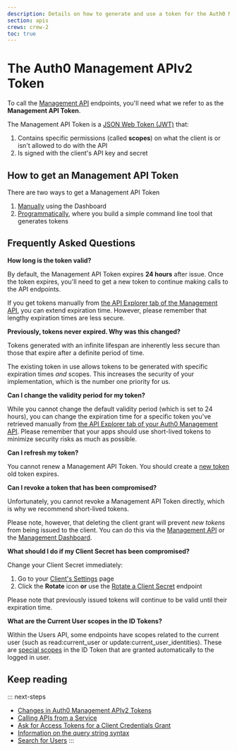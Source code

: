 ```yaml
---
description: Details on how to generate and use a token for the Auth0 Management APIv2
section: apis
crews: crew-2
toc: true
---
```

# The Auth0 Management APIv2 Token

To call the [Management API](/api/management/v2) endpoints, you'll need what we refer to as the **Management API Token**.

The Management API Token is a [JSON Web Token (JWT)](/jwt) that:

1. Contains specific permissions (called **scopes**) on what the client is or isn't allowed to do with the API
2. Is signed with the client's API key and secret

## How to get an Management API Token

There are two ways to get a Management API Token

1. [Manually](/api/management/v2/tokens/manually) using the Dashboard
2. [Programmatically](/api/management/v2/tokens/programatically), where you build a simple command line tool that generates tokens

## Frequently Asked Questions

**How long is the token valid?**

By default, the Management API Token expires **24 hours** after issue. Once the token expires, you'll need to get a new token to continue making calls to the API endpoints.

If you get tokens manually from [the API Explorer tab of the Management API](${manage_url}/#/apis/management/explorer), you can extend expiration time. However, please remember that lengthy expiration times are less secure.

**Previously, tokens never expired. Why was this changed?**

Tokens generated with an infinite lifespan are inherently less secure than those that expire after a definite period of time.

The existing token in use allows tokens to be generated with specific expiration times *and* scopes. This increases the security of your implementation, which is the number one priority for us.

**Can I change the validity period for my token?**

While you cannot change the default validity period (which is set to 24 hours), you can change the expiration time for a specific token you've retrieved manually from [the API Explorer tab of your Auth0 Management API](${manage_url}/#/apis/management/explorer). Please remember that your apps should use short-lived tokens to minimize security risks as much as possible.

**Can I refresh my token?**

You cannot renew a Management API Token. You should create a [new token](#2-get-the-token) old token expires.

**Can I revoke a token that has been compromised?**

Unfortunately, you cannot revoke a Management API Token directly, which is why we recommend short-lived tokens.

Please note, however, that deleting the client grant will prevent *new tokens* from being issued to the client. You can do this via the [Management API](/api/management/v2#!/Client_Grants/delete_client_grants_by_id) or the [Management Dashboard](${manage_url}/#/apis/management/authorized-clients).

**What should I do if my Client Secret has been compromised?**

Change your Client Secret immediately:

1. Go to your [Client's Settings](${manage_url}/#/clients/${account.clientId}/settings) page
2. Click the __Rotate__ icon <i class="notification-icon icon-budicon-171"></i> **or** use the [Rotate a Client Secret](/api/management/v2#!/Clients/post_rotate_secret) endpoint

Please note that previously issued tokens will continue to be valid until their expiration time.

**What are the Current User scopes in the ID Tokens?**

Within the Users API, some endpoints have scopes related to the current user (such as read:current_user or update:current_user_identities). These are [special scopes](/api/v2/changes#the-id_token-and-special-scopes) in the ID Token that are granted automatically to the logged in user.

## Keep reading

::: next-steps
* [Changes in Auth0 Management APIv2 Tokens](/api/management/v2/tokens-flows)
* [Calling APIs from a Service](/api-auth/grant/client-credentials)
* [Ask for Access Tokens for a Client Credentials Grant](/api-auth/config/asking-for-access-tokens)
* [Information on the query string syntax](/api/management/v2/query-string-syntax)
* [Search for Users](/api/management/v2/user-search)
:::
